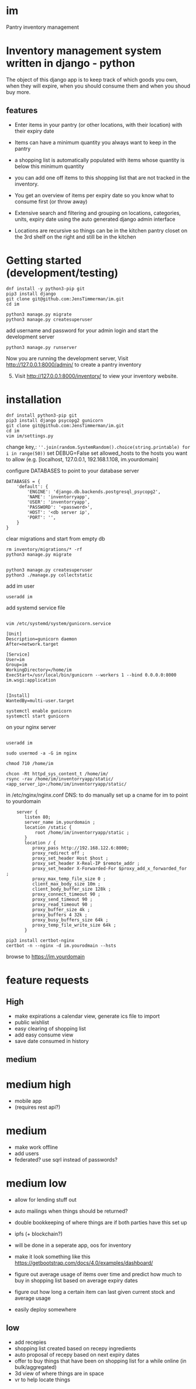 # im
Pantry inventory management

# Inventory management system written in django - python
The object of this django app is to keep track of which goods you own, when they will expire, when you should consume them and when you shoud buy more.

## features
- Enter items in your pantry (or other locations, with their location) with their expiry date
- Items can have a minimum quantity you always want to keep in the pantry
 - a shopping list is automatically populated with items whose quantity is below this minimum quantity
  - you can add one off items to this shopping list that are not tracked in the inventory.
- You get an overview of items per expiry date so you know what to consume first (or throw away)

- Extensive search and filtering and grouping on locations, categories, units, expiry date using the auto generated django admin
  interface
- Locations are recursive so things can be in the kitchen pantry closet on the 3rd shelf on the right and still be in
  the kitchen

# Getting started (development/testing)
```
dnf install -y python3-pip git
pip3 install django
git clone git@github.com:JensTimmerman/im.git
cd im

python3 manage.py migrate
python3 manage.py createsuperuser 
```
add username and password for your admin login and start the development server
```
python3 manage.py runserver
```



Now you are running the development server, Visit http://127.0.0.1:8000/admin/
   to create a pantry inventory

5. Visit http://127.0.0.1:8000/inventory/ to view your inventory website.


# installation
```
dnf install python3-pip git
pip3 install django psycopg2 gunicorn
git clone git@github.com:JensTimmerman/im.git
cd im
vim im/settings.py
```
change key,: `''.join(random.SystemRandom().choice(string.printable) for i in range(50))`
set DEBUG=False
set allowed_hosts to the hosts you want to allow (e.g. [localhost, 127.0.0.1, 192.168.1.108, im.yourdomain] 

configure DATABASES to point to your database server
```
DATABASES = { 
    'default': {
        'ENGINE': 'django.db.backends.postgresql_psycopg2',
        'NAME': 'inventorryapp',
        'USER': 'inventorryapp',
        'PASSWORD': '<password>',
        'HOST': '<db server ip',
        'PORT': '', 
    }   
}
```

clear migrations and start from empty db
```
rm inventory/migrations/* -rf 
python3 manage.py migrate


python3 manage.py createsuperuser
python3 ./manage.py collectstatic
```
add im user
```
useradd im
```
add systemd service file
```

vim /etc/systemd/system/gunicorn.service

[Unit]
Description=gunicorn daemon
After=network.target

[Service]
User=im
Group=im
WorkingDirectory=/home/im
ExecStart=/usr/local/bin/gunicorn --workers 1 --bind 0.0.0.0:8000 im.wsgi:application


[Install]
WantedBy=multi-user.target

```

```
systemctl enable gunicorn
systemctl start gunicorn
```


on your nginx server
```

useradd im

sudo usermod -a -G im nginx

chmod 710 /home/im

chcon -Rt httpd_sys_content_t /home/im/
rsync -rav /home/im/inventorryapp/static/  <app_server_ip>:/home/im/inventorryapp/static/

```
in /etc/nginx/nginx.conf
DNS: to do manually set up a cname for im to point to yourdomain 
```
    server {
       listen 80;
       server_name im.yourdomain ;
       location /static {
           root /home/im/inventorryapp/static ;
       }
       location / {
          proxy_pass http://192.168.122.6:8000;
          proxy_redirect off ;
          proxy_set_header Host $host ;
          proxy_set_header X-Real-IP $remote_addr ;
          proxy_set_header X-Forwarded-For $proxy_add_x_forwarded_for ;
          proxy_max_temp_file_size 0 ;
          client_max_body_size 10m ;
          client_body_buffer_size 128k ;
          proxy_connect_timeout 90 ;
          proxy_send_timeout 90 ;
          proxy_read_timeout 90 ;
          proxy_buffer_size 4k ;
          proxy_buffers 4 32k ;
          proxy_busy_buffers_size 64k ;
          proxy_temp_file_write_size 64k ;
       }
```
```
pip3 install certbot-nginx
certbot -n --nginx -d im.yourodmain --hsts
```

browse to https://im.yourdomain


# feature requests
## High
- make expirations a calendar view, generate ics file to import
- public wishlist
- easy clearing of shopping list
- add easy consume view
 - save date consumed in history

## medium
# medium high
- mobile app
 - (requires rest api?)

# medium
- make work offline
- add users
 - federated? use sqrl instead of passwords?

# medium low
- allow for lending stuff out
 - auto mailings when things should be returned?
 - double bookkeeping of where things are if both parties have this set up
  - ipfs (+ blockchain?)
   - will be done in a seperate app, oos for inventory

- make it look something like this https://getbootstrap.com/docs/4.0/examples/dashboard/


- figure out average usage of items over time and predict how much to buy in shopping list based on average expiry
  dates
- figure out how long a certain item can last given current stock and average usage

- easily deploy somewhere

## low
- add recepies
- shopping list created based on recepy ingredients
- auto proposal of recepy based on next expiry dates
- offer to buy things that have been on shopping list for a while online (in bulk/aggregated)
- 3d view of where things are in space
- vr to help locate things
